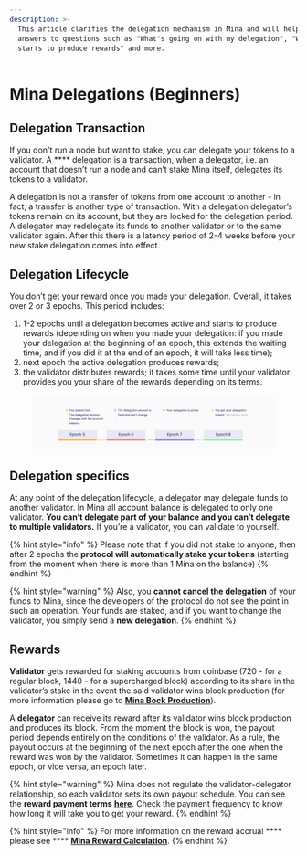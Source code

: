 ```yaml
---
description: >-
  This article clarifies the delegation mechanism in Mina and will help you find
  answers to questions such as "What's going on with my delegation", "When it
  starts to produce rewards" and more.
---
```


# Mina Delegations (Beginners)

## Delegation Transaction <a href="#delegation-transaction" id="delegation-transaction"></a>

If you don't run a node but want to stake, you can delegate your tokens to a validator. A **** delegation is a transaction, when a delegator, i.e. an account that doesn’t run a node and can’t stake Mina itself, delegates its tokens to a validator.

A delegation is not a transfer of tokens from one account to another - in fact, a transfer is another type of transaction. With a delegation delegator’s tokens remain on its account, but they are locked for the delegation period. A delegator may redelegate its funds to another validator or to the same validator again. After this there is a latency period of 2-4 weeks before your new stake delegation comes into effect.&#x20;

## Delegation Lifecycle <a href="#delegation-lifecycle" id="delegation-lifecycle"></a>

You don’t get your reward once you made your delegation. Overall, it takes over 2 or 3 epochs. This period includes:

1. 1-2 epochs until a delegation becomes active and starts to produce rewards (depending on when you made your delegation: if you made your delegation at the beginning of an epoch, this extends the waiting time, and if you did it at the end of an epoch, it will take less time);
2. next epoch the active delegation produces rewards;
3. the validator distributes rewards; it takes some time until your validator provides you your share of the rewards depending on its terms.&#x20;

<figure><img src="../../.gitbook/assets/10153248-0087-4082-87c0-8e406aa8c8ec.png" alt=""><figcaption></figcaption></figure>

## Delegation specifics

At any point of the delegation lifecycle, a delegator may delegate funds to another validator. In Mina all account balance is delegated to only one validator. **You can’t delegate part of your balance and you can’t delegate to multiple validators.** If you’re a validator, you can validate to yourself.

{% hint style="info" %}
Please note that if you did not stake to anyone, then after 2 epochs the **protocol will automatically stake your tokens** (starting from the moment when there is more than 1 Mina on the balance)
{% endhint %}

{% hint style="warning" %}
Also, you **cannot cancel the delegation** of your funds to Mina, since the developers of the protocol do not see the point in such an operation. Your funds are staked, and if you want to change the validator, you simply send a **new delegation**.
{% endhint %}

## Rewards

**Validator** gets rewarded for staking accounts from coinbase (720 - for a regular block, 1440 - for a supercharged block) according to its share in the validator’s stake in the event the said validator wins block production (for more information please go to [**Mina Bock Production**](https://docs.staketab.com/academy/mina/mina-block-production)).

A **delegator** can receive its reward after its validator wins block production and produces its block. From the moment the block is won, the payout period depends entirely on the conditions of the validator. As a rule, the payout occurs at the beginning of the next epoch after the one when the reward was won by the validator. Sometimes it can happen in the same epoch, or vice versa, an epoch later.&#x20;

{% hint style="warning" %}
Mina does not regulate the validator-delegator relationship, so each validator sets its own payout schedule. You can see the **reward payment terms** [**here**](https://mina.staketab.com/mainnet/validators/terms?epoch=35\&isFullyUnlocked=false\&isNotAnonymous=true\&isVerifOnly=false\&isWithFee=true\&orderBy=DESC\&page=0\&searchStr=\&size=100\&sortBy=amount\_staked\&stake=1000\&type=active). Check the payment frequency to know how long it will take you to get your reward.
{% endhint %}

{% hint style="info" %}
For more information on the reward accrual **** please see **** [**Mina Reward Calculation**](https://docs.staketab.com/academy/mina/mina-reward-calculation).
{% endhint %}

